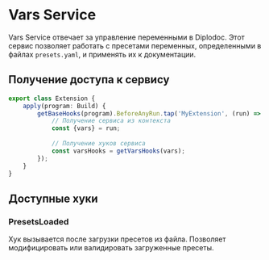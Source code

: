 # Vars Service

Vars Service отвечает за управление переменными в Diplodoc. Этот сервис позволяет работать с пресетами переменных, определенными в файлах `presets.yaml`, и применять их к документации.

## Получение доступа к сервису

```typescript
export class Extension {
    apply(program: Build) {
        getBaseHooks(program).BeforeAnyRun.tap('MyExtension', (run) => {
            // Получение сервиса из контекста
            const {vars} = run;
            
            // Получение хуков сервиса
            const varsHooks = getVarsHooks(vars);
        });
    }
}
```

## Доступные хуки

### PresetsLoaded
Хук вызывается после загрузки пресетов из файла. Позволяет модифицировать или валидировать загруженные пресеты.

```